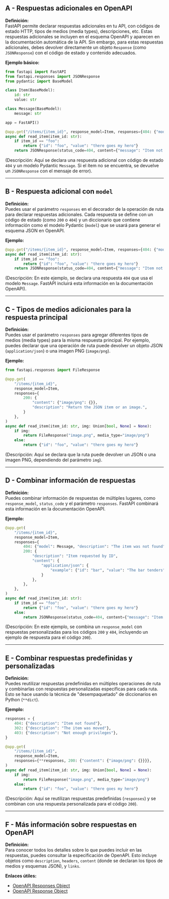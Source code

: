 ## A - Respuestas adicionales en OpenAPI

**Definición:**  
FastAPI permite declarar respuestas adicionales en tu API, con códigos de estado HTTP, tipos de medios (media types), descripciones, etc. Estas respuestas adicionales se incluyen en el esquema OpenAPI y aparecen en la documentación automática de la API. Sin embargo, para estas respuestas adicionales, debes devolver directamente un objeto `Response` (como `JSONResponse`) con el código de estado y contenido adecuados.

**Ejemplo básico:**

```python
from fastapi import FastAPI
from fastapi.responses import JSONResponse
from pydantic import BaseModel

class Item(BaseModel):
    id: str
    value: str

class Message(BaseModel):
    message: str

app = FastAPI()

@app.get("/items/{item_id}", response_model=Item, responses={404: {"model": Message}})
async def read_item(item_id: str):
    if item_id == "foo":
        return {"id": "foo", "value": "there goes my hero"}
    return JSONResponse(status_code=404, content={"message": "Item not found"})
```

(Descripción: Aquí se declara una respuesta adicional con código de estado `404` y un modelo Pydantic `Message`. Si el ítem no se encuentra, se devuelve un `JSONResponse` con el mensaje de error).

---

## B - Respuesta adicional con `model`

**Definición:**  
Puedes usar el parámetro `responses` en el decorador de la operación de ruta para declarar respuestas adicionales. Cada respuesta se define con un código de estado (como `200` o `404`) y un diccionario que contiene información como el modelo Pydantic (`model`) que se usará para generar el esquema JSON en OpenAPI.

**Ejemplo:**

```python
@app.get("/items/{item_id}", response_model=Item, responses={404: {"model": Message}})
async def read_item(item_id: str):
    if item_id == "foo":
        return {"id": "foo", "value": "there goes my hero"}
    return JSONResponse(status_code=404, content={"message": "Item not found"})
```

(Descripción: En este ejemplo, se declara una respuesta `404` que usa el modelo `Message`. FastAPI incluirá esta información en la documentación OpenAPI).

---

## C - Tipos de medios adicionales para la respuesta principal

**Definición:**  
Puedes usar el parámetro `responses` para agregar diferentes tipos de medios (media types) para la misma respuesta principal. Por ejemplo, puedes declarar que una operación de ruta puede devolver un objeto JSON (`application/json`) o una imagen PNG (`image/png`).

**Ejemplo:**

```python
from fastapi.responses import FileResponse

@app.get(
    "/items/{item_id}",
    response_model=Item,
    responses={
        200: {
            "content": {"image/png": {}},
            "description": "Return the JSON item or an image.",
        }
    },
)
async def read_item(item_id: str, img: Union[bool, None] = None):
    if img:
        return FileResponse("image.png", media_type="image/png")
    else:
        return {"id": "foo", "value": "there goes my hero"}
```

(Descripción: Aquí se declara que la ruta puede devolver un JSON o una imagen PNG, dependiendo del parámetro `img`).

---

## D - Combinar información de respuestas

**Definición:**  
Puedes combinar información de respuestas de múltiples lugares, como `response_model`, `status_code` y el parámetro `responses`. FastAPI combinará esta información en la documentación OpenAPI.

**Ejemplo:**

```python
@app.get(
    "/items/{item_id}",
    response_model=Item,
    responses={
        404: {"model": Message, "description": "The item was not found"},
        200: {
            "description": "Item requested by ID",
            "content": {
                "application/json": {
                    "example": {"id": "bar", "value": "The bar tenders"}
                }
            },
        },
    },
)
async def read_item(item_id: str):
    if item_id == "foo":
        return {"id": "foo", "value": "there goes my hero"}
    else:
        return JSONResponse(status_code=404, content={"message": "Item not found"})
```

(Descripción: En este ejemplo, se combina un `response_model` con respuestas personalizadas para los códigos `200` y `404`, incluyendo un ejemplo de respuesta para el código `200`).

---

## E - Combinar respuestas predefinidas y personalizadas

**Definición:**  
Puedes reutilizar respuestas predefinidas en múltiples operaciones de ruta y combinarlas con respuestas personalizadas específicas para cada ruta. Esto se hace usando la técnica de "desempaquetado" de diccionarios en Python (`**dict`).

**Ejemplo:**

```python
responses = {
    404: {"description": "Item not found"},
    302: {"description": "The item was moved"},
    403: {"description": "Not enough privileges"},
}

@app.get(
    "/items/{item_id}",
    response_model=Item,
    responses={**responses, 200: {"content": {"image/png": {}}}},
)
async def read_item(item_id: str, img: Union[bool, None] = None):
    if img:
        return FileResponse("image.png", media_type="image/png")
    else:
        return {"id": "foo", "value": "there goes my hero"}
```

(Descripción: Aquí se reutilizan respuestas predefinidas (`responses`) y se combinan con una respuesta personalizada para el código `200`).

---

## F - Más información sobre respuestas en OpenAPI

**Definición:**  
Para conocer todos los detalles sobre lo que puedes incluir en las respuestas, puedes consultar la especificación de OpenAPI. Esto incluye objetos como `description`, `headers`, `content` (donde se declaran los tipos de medios y esquemas JSON), y `links`.

**Enlaces útiles:**

- [OpenAPI Responses Object](https://github.com/OAI/OpenAPI-Specification/blob/master/versions/3.1.0.md#responses-object)
- [OpenAPI Response Object](https://github.com/OAI/OpenAPI-Specification/blob/master/versions/3.1.0.md#response-object)
